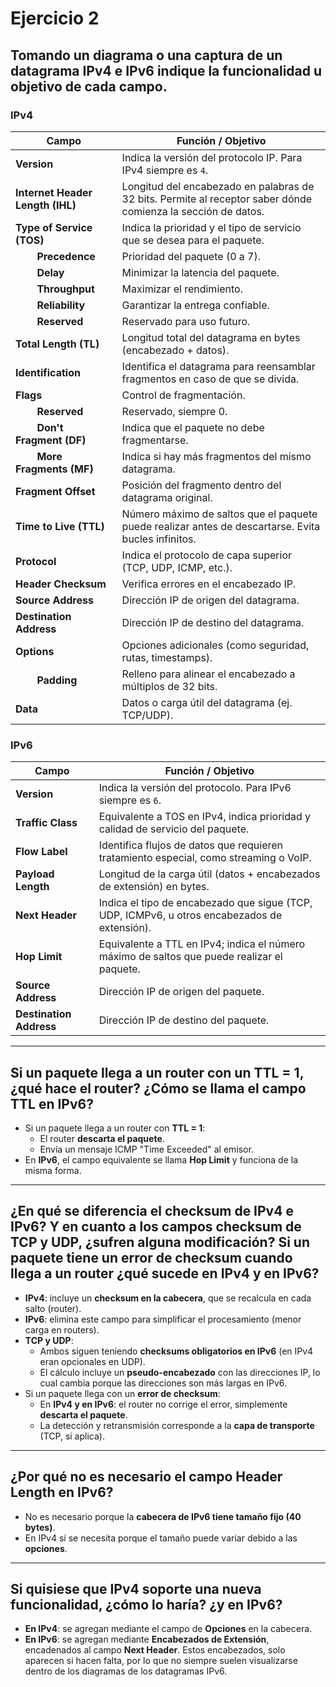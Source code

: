 # Ejercicio 2

## Tomando un diagrama o una captura de un datagrama IPv4 e IPv6 indique la funcionalidad u objetivo de cada campo.

### IPv4

| **Campo** | **Función / Objetivo** |
|-------|------------------|
| **Version** | Indica la versión del protocolo IP. Para IPv4 siempre es `4`. |
| **Internet Header Length (IHL)** | Longitud del encabezado en palabras de 32 bits. Permite al receptor saber dónde comienza la sección de datos. |
| **Type of Service (TOS)** | Indica la prioridad y el tipo de servicio que se desea para el paquete. |
| &nbsp;&nbsp;&nbsp;&nbsp;&nbsp;&nbsp;&nbsp;&nbsp;**Precedence** | Prioridad del paquete (0 a 7). |
| &nbsp;&nbsp;&nbsp;&nbsp;&nbsp;&nbsp;&nbsp;&nbsp;**Delay** | Minimizar la latencia del paquete. |
| &nbsp;&nbsp;&nbsp;&nbsp;&nbsp;&nbsp;&nbsp;&nbsp;**Throughput** | Maximizar el rendimiento. |
| &nbsp;&nbsp;&nbsp;&nbsp;&nbsp;&nbsp;&nbsp;&nbsp;**Reliability** | Garantizar la entrega confiable. |
| &nbsp;&nbsp;&nbsp;&nbsp;&nbsp;&nbsp;&nbsp;&nbsp;**Reserved** | Reservado para uso futuro. |
| **Total Length (TL)** | Longitud total del datagrama en bytes (encabezado + datos). |
| **Identification** | Identifica el datagrama para reensamblar fragmentos en caso de que se divida. |
| **Flags** | Control de fragmentación. |
| &nbsp;&nbsp;&nbsp;&nbsp;&nbsp;&nbsp;&nbsp;&nbsp;**Reserved** | Reservado, siempre 0. |
| &nbsp;&nbsp;&nbsp;&nbsp;&nbsp;&nbsp;&nbsp;&nbsp;**Don't Fragment (DF)** | Indica que el paquete no debe fragmentarse. |
| &nbsp;&nbsp;&nbsp;&nbsp;&nbsp;&nbsp;&nbsp;&nbsp;**More Fragments (MF)** | Indica si hay más fragmentos del mismo datagrama. |
| **Fragment Offset** | Posición del fragmento dentro del datagrama original. |
| **Time to Live (TTL)** | Número máximo de saltos que el paquete puede realizar antes de descartarse. Evita bucles infinitos. |
| **Protocol** | Indica el protocolo de capa superior (TCP, UDP, ICMP, etc.). |
| **Header Checksum** | Verifica errores en el encabezado IP. |
| **Source Address** | Dirección IP de origen del datagrama. |
| **Destination Address** | Dirección IP de destino del datagrama. |
| **Options** | Opciones adicionales (como seguridad, rutas, timestamps). |
| &nbsp;&nbsp;&nbsp;&nbsp;&nbsp;&nbsp;&nbsp;&nbsp;**Padding** | Relleno para alinear el encabezado a múltiplos de 32 bits. |
| **Data** | Datos o carga útil del datagrama (ej. TCP/UDP). |

### IPv6

| Campo | Función / Objetivo |
|-------|------------------|
| **Version** | Indica la versión del protocolo. Para IPv6 siempre es `6`. |
| **Traffic Class** | Equivalente a TOS en IPv4, indica prioridad y calidad de servicio del paquete. |
| **Flow Label** | Identifica flujos de datos que requieren tratamiento especial, como streaming o VoIP. |
| **Payload Length** | Longitud de la carga útil (datos + encabezados de extensión) en bytes. |
| **Next Header** | Indica el tipo de encabezado que sigue (TCP, UDP, ICMPv6, u otros encabezados de extensión). |
| **Hop Limit** | Equivalente a TTL en IPv4; indica el número máximo de saltos que puede realizar el paquete. |
| **Source Address** | Dirección IP de origen del paquete. |
| **Destination Address** | Dirección IP de destino del paquete. |

---

## Si un paquete llega a un router con un TTL = 1, ¿qué hace el router? ¿Cómo se llama el campo TTL en IPv6?
- Si un paquete llega a un router con **TTL = 1**:
  - El router **descarta el paquete**.  
  - Envía un mensaje ICMP "Time Exceeded" al emisor.  
- En **IPv6**, el campo equivalente se llama **Hop Limit** y funciona de la misma forma.

---

## ¿En qué se diferencia el checksum de IPv4 e IPv6? Y en cuanto a los campos checksum de TCP y UDP, ¿sufren alguna modificación? Si un paquete tiene un error de checksum cuando llega a un router ¿qué sucede en IPv4 y en IPv6?
- **IPv4**: incluye un **checksum en la cabecera**, que se recalcula en cada salto (router).  
- **IPv6**: elimina este campo para simplificar el procesamiento (menor carga en routers).  
- **TCP y UDP**:
  - Ambos siguen teniendo **checksums obligatorios en IPv6** (en IPv4 eran opcionales en UDP).  
  - El cálculo incluye un **pseudo-encabezado** con las direcciones IP, lo cual cambia porque las direcciones son más largas en IPv6.  
- Si un paquete llega con un **error de checksum**:
  - En **IPv4 y en IPv6**: el router no corrige el error, simplemente **descarta el paquete**.  
  - La detección y retransmisión corresponde a la **capa de transporte** (TCP, si aplica).

---

## ¿Por qué no es necesario el campo Header Length en IPv6?
- No es necesario porque la **cabecera de IPv6 tiene tamaño fijo (40 bytes)**.  
- En IPv4 sí se necesita porque el tamaño puede variar debido a las **opciones**.

---

## Si quisiese que IPv4 soporte una nueva funcionalidad, ¿cómo lo haría? ¿y en IPv6?
- **En IPv4**: se agregan mediante el campo de **Opciones** en la cabecera.  
- **En IPv6**: se agregan mediante **Encabezados de Extensión**, encadenados al campo **Next Header**. Estos encabezados, solo aparecen si hacen falta, por lo que no siempre suelen visualizarse dentro de los diagramas de los datagramas IPv6.